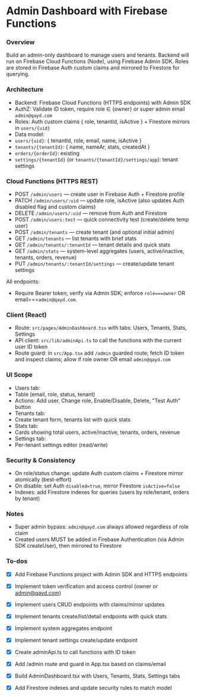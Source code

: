 # Admin Dashboard with Firebase Functions

### Overview

Build an admin-only dashboard to manage users and tenants. Backend will run on Firebase Cloud Functions (Node), using Firebase Admin SDK. Roles are stored in Firebase Auth custom claims and mirrored to Firestore for querying.

### Architecture

- Backend: Firebase Cloud Functions (HTTPS endpoints) with Admin SDK
- AuthZ: Validate ID token, require role ∈ {owner} or super admin email `admin@qayd.com`
- Roles: Auth custom claims { role, tenantId, isActive } + Firestore mirrors in `users/{uid}`
- Data model:
- `users/{uid}`: { tenantId, role, email, name, isActive }
- `tenants/{tenantId}`: { name, nameAr, stats, createdAt }
- `orders/{orderId}`: existing
- `settings/{tenantId}` (or `tenants/{tenantId}/settings/app`): tenant settings

### Cloud Functions (HTTPS REST)

- POST `/admin/users` — create user in Firebase Auth + Firestore profile
- PATCH `/admin/users/:uid` — update role, isActive (also updates Auth disabled flag and custom claims)
- DELETE `/admin/users/:uid` — remove from Auth and Firestore
- POST `/admin/users:test` — quick connectivity test (create/delete temp user)
- POST `/admin/tenants` — create tenant (and optional initial admin)
- GET `/admin/tenants` — list tenants with brief stats
- GET `/admin/tenants/:tenantId` — tenant details and quick stats
- GET `/admin/stats` — system-level aggregates (users, active/inactive, tenants, orders, revenue)
- PUT `/admin/tenants/:tenantId/settings` — create/update tenant settings

All endpoints:

- Require Bearer token; verify via Admin SDK; enforce `role===owner` OR email===`admin@qayd.com`.

### Client (React)

- Route: `src/pages/AdminDashboard.tsx` with tabs: Users, Tenants, Stats, Settings
- API client: `src/lib/adminApi.ts` to call the functions with the current user ID token
- Route guard: in `src/App.tsx` add `/admin` guarded route; fetch ID token and inspect claims; allow if role owner OR email `admin@qayd.com`

### UI Scope

- Users tab:
- Table (email, role, status, tenant)
- Actions: Add user, Change role, Enable/Disable, Delete, "Test Auth" button
- Tenants tab:
- Create tenant form, tenants list with quick stats
- Stats tab:
- Cards showing total users, active/inactive, tenants, orders, revenue
- Settings tab:
- Per-tenant settings editor (read/write)

### Security & Consistency

- On role/status change: update Auth custom claims + Firestore mirror atomically (best-effort)
- On disable: set Auth `disabled=true`, mirror Firestore `isActive=false`
- Indexes: add Firestore indexes for queries (users by role/tenant, orders by tenant)

### Notes

- Super admin bypass: `admin@qayd.com` always allowed regardless of role claim
- Created users MUST be added in Firebase Authentication (via Admin SDK createUser), then mirrored to Firestore

### To-dos

- [x] Add Firebase Functions project with Admin SDK and HTTPS endpoints
- [x] Implement token verification and access control (owner or admin@qayd.com)
- [x] Implement users CRUD endpoints with claims/mirror updates
- [x] Implement tenants create/list/detail endpoints with quick stats
- [x] Implement system aggregates endpoint
- [x] Implement tenant settings create/update endpoint
- [x] Create adminApi.ts to call functions with ID token
- [x] Add /admin route and guard in App.tsx based on claims/email
- [x] Build AdminDashboard.tsx with Users, Tenants, Stats, Settings tabs
- [x] Add Firestore indexes and update security rules to match model


